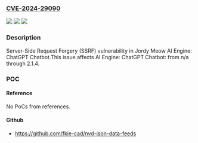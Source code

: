 ### [CVE-2024-29090](https://cve.mitre.org/cgi-bin/cvename.cgi?name=CVE-2024-29090)
![](https://img.shields.io/static/v1?label=Product&message=AI%20Engine%3A%20ChatGPT%20Chatbot&color=blue)
![](https://img.shields.io/static/v1?label=Version&message=n%2Fa&color=blue)
![](https://img.shields.io/static/v1?label=Vulnerability&message=CWE-918%20Server-Side%20Request%20Forgery%20(SSRF)&color=brighgreen)

### Description

Server-Side Request Forgery (SSRF) vulnerability in Jordy Meow AI Engine: ChatGPT Chatbot.This issue affects AI Engine: ChatGPT Chatbot: from n/a through 2.1.4.

### POC

#### Reference
No PoCs from references.

#### Github
- https://github.com/fkie-cad/nvd-json-data-feeds

